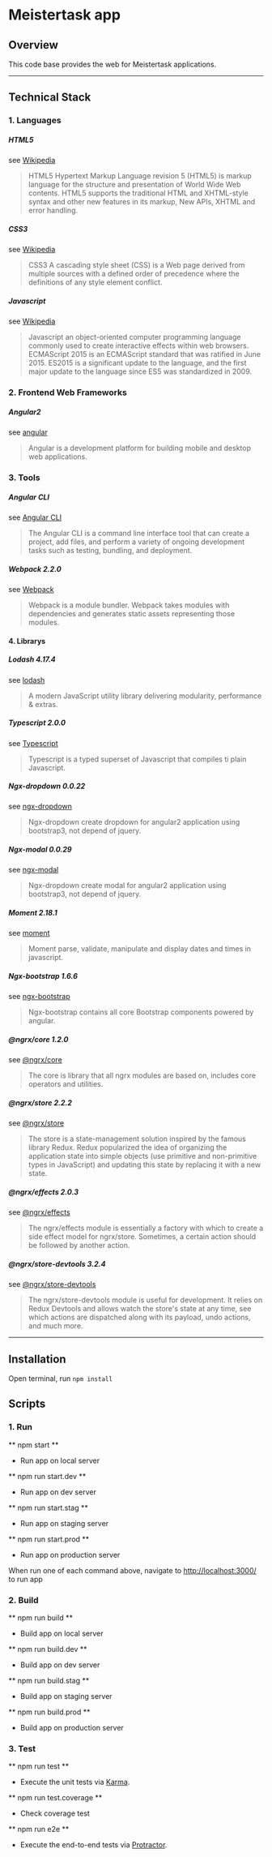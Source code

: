 # Meistertask app

## Overview
This code base provides the web for Meistertask applications.

---
## Technical Stack

### 1. Languages

##### HTML5
see [Wikipedia](https://en.wikipedia.org/wiki/HTML5)
> HTML5 Hypertext Markup Language revision 5 (HTML5) is markup language for the structure and presentation of World Wide Web contents. HTML5 supports the traditional HTML and XHTML-style syntax and other new features in its markup, New APIs, XHTML and error handling.

##### CSS3
see [Wikipedia](https://en.wikipedia.org/wiki/Cascading_Style_Sheets#CSS_3)
> CSS3 A cascading style sheet (CSS) is a Web page derived from multiple sources with a defined order of precedence where the definitions of any style element conflict.

##### Javascript
see [Wikipedia](https://en.wikipedia.org/wiki/JavaScript)
> Javascript an object-oriented computer programming language commonly used to create interactive effects within web browsers. ECMAScript 2015 is an ECMAScript standard that was ratified in June 2015. ES2015 is a significant update to the language, and the first major update to the language since ES5 was standardized in 2009.

### 2. Frontend Web Frameworks

##### Angular2
see [angular](https://angular.io/)
> Angular is a development platform for building mobile and desktop web applications.

### 3. Tools

##### Angular CLI
see [Angular CLI](https://cli.angular.io/)
> The Angular CLI is a command line interface tool that can create a project, add files, and perform a variety of ongoing development tasks such as testing, bundling, and deployment.

##### Webpack 2.2.0
see [Webpack](https://webpack.github.io/)
> Webpack is a module bundler. Webpack takes modules with dependencies and generates static assets representing those modules.

#### 4. Librarys

##### Lodash 4.17.4
see [lodash](https://lodash.com/)
> A modern JavaScript utility library delivering modularity, performance & extras.

##### Typescript 2.0.0
see [Typescript](https://www.typescriptlang.org)
> Typescript is a typed superset of Javascript that compiles ti plain Javascript. 

##### Ngx-dropdown 0.0.22
see [ngx-dropdown](https://github.com/pleerock/ngx-dropdown)
> Ngx-dropdown create dropdown for angular2 application using bootstrap3, not depend of jquery.

##### Ngx-modal 0.0.29
see [ngx-modal](https://github.com/pleerock/ngx-modal)
> Ngx-dropdown create modal for angular2 application using bootstrap3, not depend of jquery.

##### Moment 2.18.1
see [moment](https://momentjs.com/)
> Moment parse, validate, manipulate and display dates and times in javascript.

##### Ngx-bootstrap 1.6.6
see [ngx-bootstrap](http://valor-software.com/ngx-bootstrap)
> Ngx-bootstrap contains all core Bootstrap components powered by angular.

##### @ngrx/core 1.2.0
see [@ngrx/core](https://github.com/ngrx/core)
> The core is library that all ngrx modules are based on, includes core operators and utilities.

##### @ngrx/store 2.2.2
see [@ngrx/store](https://github.com/ngrx/store)
> The store is a state-management solution inspired by the famous library Redux. Redux popularized the idea of organizing the application state into simple objects (use primitive and non-primitive types in JavaScript) and updating this state by replacing it with a new state.

##### @ngrx/effects 2.0.3
see [@ngrx/effects](https://github.com/ngrx/effects)
> The ngrx/effects module is essentially a factory with which to create a side effect model for ngrx/store. Sometimes, a certain action should be followed by another action.

##### @ngrx/store-devtools 3.2.4
see [@ngrx/store-devtools](https://github.com/ngrx/store-devtools)
> The ngrx/store-devtools module is useful for development. It relies on Redux Devtools and allows watch the store's state at any time, see which actions are dispatched along with its payload, undo actions, and much more.

---
## Installation
Open terminal, run `npm install`

## Scripts

### 1. Run

** npm start **

* Run app on local server

** npm run start.dev **

* Run app on dev server

** npm run start.stag **

* Run app on staging server

** npm run start.prod **

* Run app on production server

When run one of each command above, navigate to [http://localhost:3000/](http://localhost:3000/) to run app

### 2. Build

** npm run build **

* Build app on local server

** npm run build.dev **

* Build app on dev server

** npm run build.stag **

* Build app on staging server

** npm run build.prod **

* Build app on production server

### 3. Test

** npm run test **

* Execute the unit tests via [Karma](https://karma-runner.github.io).

** npm run test.coverage **

* Check coverage test

** npm run e2e **

* Execute the end-to-end tests via [Protractor](http://www.protractortest.org/).
